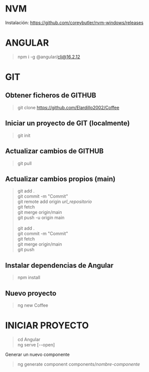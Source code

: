 # NVM
Instalación: https://github.com/coreybutler/nvm-windows/releases

# ANGULAR
> npm i -g @angular/cli@16.2.12

# GIT
## Obtener ficheros de GITHUB
> git clone https://github.com/Elardillo2002/Coffee

## Iniciar un proyecto de GIT (localmente)
> git init

## Actualizar cambios de GITHUB
> git pull

## Actualizar cambios propios (main)
> git add . \
> git commit -m "Commit" \
> git remote add origin _url_repositorio_ \
> git fetch \
> git merge origin/main \
> git push -u origin main \
\
> git add . \
> git commit -m "Commit" \
> git fetch \
> git merge origin/main\
> git push 

## Instalar dependencias de Angular
> npm install

## Nuevo proyecto
> ng new Coffee

# INICIAR PROYECTO
> cd Angular \
> ng serve [--open]

Generar un nuevo componente
> ng generate component components/_nombre-componente_